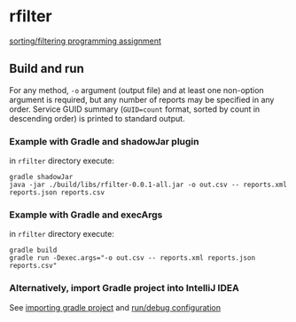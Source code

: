 # rfilter
[sorting/filtering programming assignment](https://github.com/kyleboyle/reportfiltering)

## Build and run

For any method, `-o` argument (output file) and at least one non-option argument is required, but any number of reports may be specified in any order.
Service GUID summary (`GUID=count` format, sorted by count in descending order) is printed to standard output.

### Example with Gradle and shadowJar plugin
in `rfilter` directory execute:
```
gradle shadowJar
java -jar ./build/libs/rfilter-0.0.1-all.jar -o out.csv -- reports.xml reports.json reports.csv
```

### Example with Gradle and execArgs
in `rfilter` directory execute:
```
gradle build
gradle run -Dexec.args="-o out.csv -- reports.xml reports.json reports.csv"
```

### Alternatively, import Gradle project into IntelliJ IDEA
See [importing gradle project](https://www.jetbrains.com/help/idea/2016.1/importing-project-from-gradle-model.html)
and [run/debug configuration](https://www.jetbrains.com/help/idea/2016.1/run-debug-configuration-application.html)

